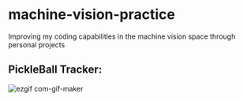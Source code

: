 # machine-vision-practice
Improving my coding capabilities in the machine vision space through personal projects

## PickleBall Tracker:
![ezgif com-gif-maker](https://github.com/TylerBerzzz/machine-vision-practice/assets/30520534/52688cbc-35b5-4786-8818-eab113156c8f)
